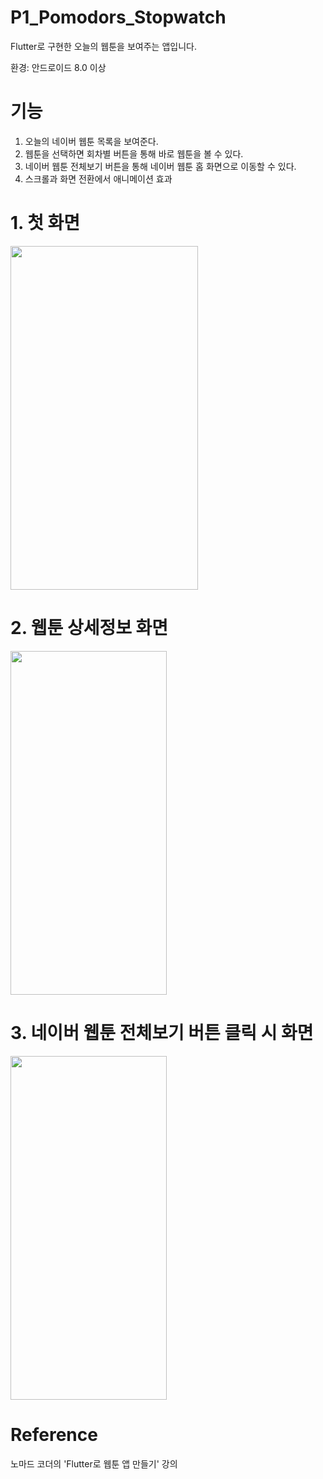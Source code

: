 # P1_Pomodors_Stopwatch

Flutter로 구현한 오늘의 웹툰을 보여주는 앱입니다.

환경: 안드로이드 8.0 이상

# 기능

1. 오늘의 네이버 웹툰 목록을 보여준다.
2. 웹툰을 선택하면 회차별 버튼을 통해 바로 웹툰을 볼 수 있다.
3. 네이버 웹툰 전체보기 버튼을 통해 네이버 웹툰 홈 화면으로 이동할 수 있다.
4. 스크롤과 화면 전환에서 애니메이션 효과

# 1. 첫 화면

<img src="https://user-images.githubusercontent.com/120641012/229350461-82851519-9651-44e5-bff7-a18bc542d8ba.PNG" width="300" height="550"/>

# 2. 웹툰 상세정보 화면

<img src="https://user-images.githubusercontent.com/120641012/229350455-c2971908-5a45-421e-83fb-7c3a067f575d.PNG" width="250" height="550"/>

# 3. 네이버 웹툰 전체보기 버튼 클릭 시 화면

<img src="https://user-images.githubusercontent.com/120641012/229350462-6834364f-c0e5-48b7-94f5-e8c6843b97aa.PNG" width="250" height="550"/>


# Reference

노마드 코더의 'Flutter로 웹툰 앱 만들기' 강의
